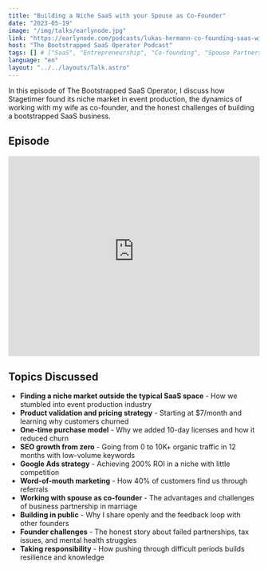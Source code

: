 ```yaml
---
title: "Building a Niche SaaS with your Spouse as Co-Founder"
date: "2023-05-19"
image: "/img/talks/earlynode.jpg"
link: "https://earlynode.com/podcasts/lukas-hermann-co-founding-saas-with-spouse"
host: "The Bootstrapped SaaS Operator Podcast"
tags: [] # ["SaaS", "Entrepreneurship", "Co-founding", "Spouse Partnership"]
language: "en"
layout: "../../layouts/Talk.astro"
---
```


In this episode of The Bootstrapped SaaS Operator, I discuss how Stagetimer found its niche market in event production, the dynamics of working with my wife as co-founder, and the honest challenges of building a bootstrapped SaaS business.

## Episode

<iframe
  width="100%"
  height="400"
  src="https://www.youtube-nocookie.com/embed/W8Du2RIUINY"
  title="YouTube video player"
  frameborder="0"
  allow="accelerometer; autoplay; clipboard-write; encrypted-media; gyroscope; picture-in-picture; web-share"
  referrerpolicy="strict-origin-when-cross-origin"
  allowfullscreen
></iframe>

## Topics Discussed

- **Finding a niche market outside the typical SaaS space** - How we stumbled into event production industry
- **Product validation and pricing strategy** - Starting at $7/month and learning why customers churned  
- **One-time purchase model** - Why we added 10-day licenses and how it reduced churn
- **SEO growth from zero** - Going from 0 to 10K+ organic traffic in 12 months with low-volume keywords
- **Google Ads strategy** - Achieving 200% ROI in a niche with little competition
- **Word-of-mouth marketing** - How 40% of customers find us through referrals
- **Working with spouse as co-founder** - The advantages and challenges of business partnership in marriage
- **Building in public** - Why I share openly and the feedback loop with other founders
- **Founder challenges** - The honest story about failed partnerships, tax issues, and mental health struggles
- **Taking responsibility** - How pushing through difficult periods builds resilience and knowledge
